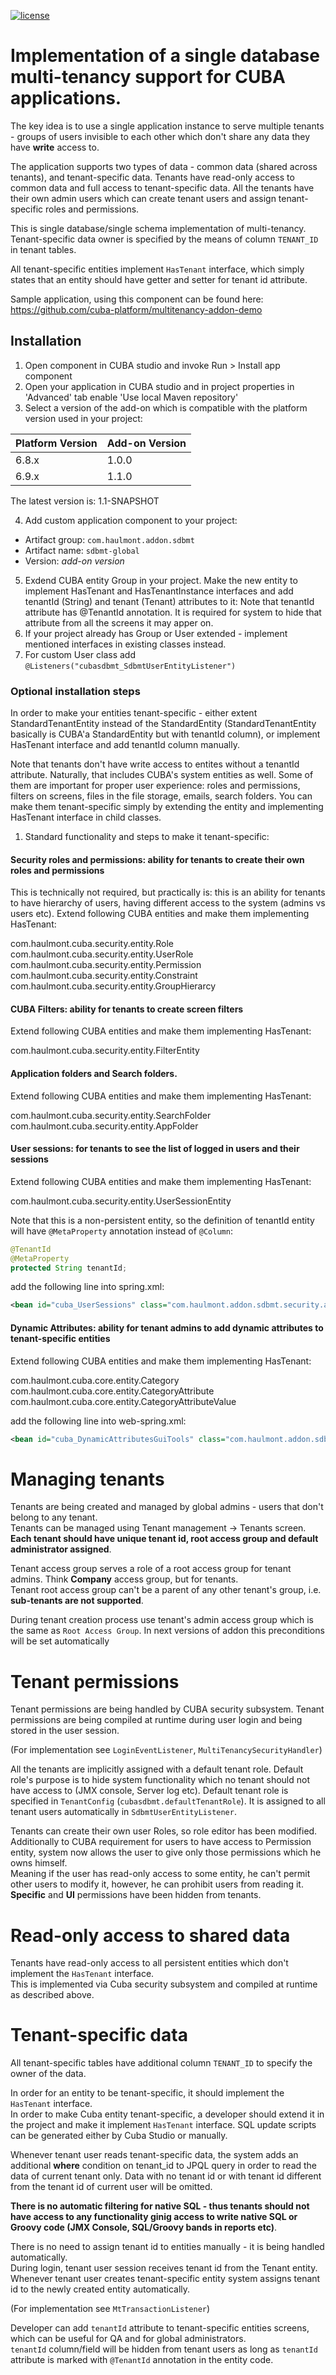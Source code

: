 [![license](https://img.shields.io/badge/license-Apache%20License%202.0-blue.svg?style=flat)](http://www.apache.org/licenses/LICENSE-2.0)

# Implementation of a single database multi-tenancy support for CUBA applications.

The key idea is to use a single application instance to serve multiple tenants - groups of users invisible to each other which don't share any data they have **write** access to.

The application supports two types of data - common data (shared across tenants), and tenant-specific data.
Tenants have read-only access to common data and full access to tenant-specific data. All the tenants have their own admin users which can create tenant users and assign tenant-specific roles and permissions.

This is single database/single schema implementation of multi-tenancy. Tenant-specific data owner is specified by the means of column `TENANT_ID` in tenant tables.

All tenant-specific entities implement `HasTenant` interface, which simply states that an entity should have getter and setter for tenant id attribute.

Sample application, using this component can be found here: https://github.com/cuba-platform/multitenancy-addon-demo

## Installation

1. Open component in CUBA studio and invoke Run > Install app component
1. Open your application in CUBA studio and in project properties in 'Advanced' tab enable 'Use local Maven repository'
1. Select a version of the add-on which is compatible with the platform version used in your project:

| Platform Version | Add-on Version | 
| ---------------- | -------------- | 
| 6.8.x            | 1.0.0          | 
| 6.9.x            | 1.1.0          | 

  The latest version is: 1.1-SNAPSHOT

4. Add custom application component to your project:

  * Artifact group: `com.haulmont.addon.sdbmt`
  * Artifact name: `sdbmt-global`
  * Version: *add-on version*


5. Exdend CUBA entity Group in your project. Make the new entity to implement HasTenant and HasTenantInstance interfaces and add tenantId (String) and tenant (Tenant) attributes to it:
Note that tenantId attribute has @TenantId annotation. It is required for system to hide that attribute from all the screens it may apper on.
6. If your project already has Group or User extended - implement mentioned interfaces in existing classes instead. 
7. For custom User class add `@Listeners("cubasdbmt_SdbmtUserEntityListener")`

### Optional installation steps
In order to make your entities tenant-specific - either extent StandardTenantEntity instead of the StandardEntity (StandardTenantEntity basically is CUBA'a StandardEntity but with tenantId column), or implement HasTenant interface and add tenantId column manually.

Note that tenants don't have write access to entites without a tenantId attribute. Naturally, that includes CUBA's system entities as well.
Some of them are important for proper user experience: roles and permissions, filters on screens, files in the file storage, emails, search folders.
You can make them tenant-specific simply by extending the entity and implementing HasTenant interface in child classes.

1. Standard functionality and steps to make it tenant-specific:

#### Security roles and permissions: ability for tenants to create their own roles and permissions
This is technically not required, but practically is: this is an ability for tenants to have hierarchy of users, having different access to the system (admins vs users etc).
Extend following CUBA entities and make them implementing HasTenant:

com.haulmont.cuba.security.entity.Role
com.haulmont.cuba.security.entity.UserRole
com.haulmont.cuba.security.entity.Permission
com.haulmont.cuba.security.entity.Constraint
com.haulmont.cuba.security.entity.GroupHierarcy

#### CUBA Filters: ability for tenants to create screen filters
Extend following CUBA entities and make them implementing HasTenant:

com.haulmont.cuba.security.entity.FilterEntity


#### Application folders and Search folders.
Extend following CUBA entities and make them implementing HasTenant:

com.haulmont.cuba.security.entity.SearchFolder
com.haulmont.cuba.security.entity.AppFolder


#### User sessions: for tenants to see the list of logged in users and their sessions
Extend following CUBA entities and make them implementing HasTenant:

com.haulmont.cuba.security.entity.UserSessionEntity

Note that this is a non-persistent entity, so the definition of tenantId entity will have `@MetaProperty` annotation instead of `@Column`:
```java
@TenantId
@MetaProperty
protected String tenantId;
```

add the following line into spring.xml:
```xml
<bean id="cuba_UserSessions" class="com.haulmont.addon.sdbmt.security.app.SdbmtUserSessions"/>
```

#### Dynamic Attributes: ability for tenant admins to add dynamic attributes to tenant-specific entities
Extend following CUBA entities and make them implementing HasTenant:

com.haulmont.cuba.core.entity.Category
com.haulmont.cuba.core.entity.CategoryAttribute
com.haulmont.cuba.core.entity.CategoryAttributeValue

add the following line into web-spring.xml:
```xml
<bean id="cuba_DynamicAttributesGuiTools" class="com.haulmont.addon.sdbmt.gui.dynamicattributes.MultiTenancyDynamicAttributesGuiTools"/>
```


# Managing tenants
Tenants are being created and managed by global admins - users that don't belong to any tenant.  
Tenants can be managed using Tenant management -> Tenants screen.  
**Each tenant should have unique tenant id, root access group and default administrator assigned**.

Tenant access group serves a role of a root access group for tenant admins. Think **Company** access group, but for tenants.  
Tenant root access group can't be a parent of any other tenant's group, i.e. **sub-tenants are not supported**.

During tenant creation process use tenant's admin access group which is the same as `Root Access Group`. In next versions of addon this preconditions will be set automatically

# Tenant permissions
Tenant permissions are being handled by CUBA security subsystem. Tenant permissions are being compiled at runtime during user login and being stored in the user session.

(For implementation see `LoginEventListener`, `MultiTenancySecurityHandler`)

All the tenants are implicitly assigned with a default tenant role. Default role's purpose is to hide system functionality which no tenant should not have access to (JMX console, Server log etc).
Default tenant role is specified in `TenantConfig` (`cubasdbmt.defaultTenantRole`). It is assigned to all tenant users automatically in `SdbmtUserEntityListener`.

Tenants can create their own user Roles, so role editor has been modified. Additionally to CUBA requirement for users to have access to Permission entity, system now allows the user to give only those permissions which he owns himself.  
Meaning if the user has read-only access to some entity, he can't permit other users to modify it, however, he can prohibit users from reading it.  
**Specific** and **UI** permissions have been hidden from tenants.


# Read-only access to shared data
Tenants have read-only access to all persistent entities which don't implement the `HasTenant` interface.  
This is implemented via Cuba security subsystem and compiled at runtime as described above. 


# Tenant-specific data
All tenant-specific tables have additional column `TENANT_ID` to specify the owner of the data.

In order for an entity to be tenant-specific, it should implement the `HasTenant` interface.  
In order to make Cuba entity tenant-specific, a developer should extend it in the project and make it implement `HasTenant` interface. SQL update scripts can be generated either by Cuba Studio or manually.

Whenever tenant user reads tenant-specific data, the system adds an additional **where** condition on tenant_id to JPQL query in order to read the data of current tenant only. Data with no tenant id or with tenant id different from the tenant id of current user will be omitted.

**There is no automatic filtering for native SQL - thus tenants should not have access to any functionality ginig access to write native SQL or Groovy code (JMX Console, SQL/Groovy bands in reports etc)**.

There is no need to assign tenant id to entities manually - it is being handled automatically.  
During login, tenant user session receives tenant id from the Tenant entity. Whenever tenant user creates tenant-specific entity system assigns tenant id to the newly created entity automatically.

(For implementation see `MtTransactionListener`)

Developer can add `tenantId` attribute to tenant-specific entities screens, which can be useful for QA and for global administrators.  
`tenantId` column/field will be hidden from tenant users as long as `tenantId` attribute is marked with `@TenantId` annotation in the entity code.
